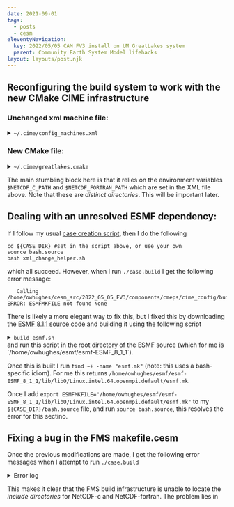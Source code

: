 ```yaml
---
date: 2021-09-01
tags:
  - posts
  - cesm
eleventyNavigation:
  key: 2022/05/05 CAM FV3 install on UM GreatLakes system
  parent: Community Earth System Model lifehacks
layout: layouts/post.njk
---
```



## Reconfiguring the build system to work with the new CMake CIME infrastructure

### Unchanged xml machine file:

<details>
<summary> <code>~/.cime/config_machines.xml</code></summary>

<pre>
<!-- HTML generated using hilite.me --><div style="background: #272822; overflow:auto;width:auto;border:solid gray;border-width:.1em .1em .1em .8em;padding:.2em .6em;"><pre style="margin: 0; line-height: 125%"><span style="color: #75715e">&lt;?xml version=&quot;1.0&quot;?&gt;</span>
<span style="color: #75715e">&lt;!-- This is an ordered list, not all fields are required, optional fields are noted below. --&gt;</span>
<span style="color: #f92672">&lt;config_machines</span> <span style="color: #a6e22e">version=</span><span style="color: #e6db74">&quot;2.0&quot;</span><span style="color: #f92672">&gt;</span>
<span style="color: #75715e">&lt;!-- MACH is the name that you will use in machine options --&gt;</span>

  <span style="color: #f92672">&lt;machine</span> <span style="color: #a6e22e">MACH=</span><span style="color: #e6db74">&quot;greatlakes&quot;</span><span style="color: #f92672">&gt;</span>

    <span style="color: #75715e">&lt;!-- DESC: a text description of the machine, this field is current not used in code--&gt;</span>
    <span style="color: #f92672">&lt;DESC&gt;</span>UMich Great Lakes cluster, os is Linux, 36 PES/node, batch system is SLURM, GPFS on /scratch<span style="color: #f92672">&lt;/DESC&gt;</span>

    <span style="color: #75715e">&lt;!-- NODENAME_REGEX: a regular expression used to identify this machine</span>
<span style="color: #75715e">	  it must work on compute nodes as well as login nodes, use machine option</span>
<span style="color: #75715e">	  to create_test or create_newcase if this flag is not available --&gt;</span>
    <span style="color: #f92672">&lt;NODENAME_REGEX&gt;</span>gl.*\.arc-ts\.umich.edu<span style="color: #f92672">&lt;/NODENAME_REGEX&gt;</span>

    <span style="color: #75715e">&lt;!-- OS: the operating system of this machine. Passed to cppflags for</span>
<span style="color: #75715e">	 compiled programs as -DVALUE  recognized are LINUX, AIX, Darwin, CNL --&gt;</span>
    <span style="color: #f92672">&lt;OS&gt;</span>LINUX<span style="color: #f92672">&lt;/OS&gt;</span>

    <span style="color: #75715e">&lt;!-- PROXY: optional http proxy for access to the internet--&gt;</span>
    <span style="color: #f92672">&lt;PROXY&gt;</span>  <span style="color: #f92672">&lt;/PROXY&gt;</span>

    <span style="color: #75715e">&lt;!-- COMPILERS: compilers supported on this machine, comma seperated list, first is default --&gt;</span>
    <span style="color: #f92672">&lt;COMPILERS&gt;</span>intel,gnu<span style="color: #f92672">&lt;/COMPILERS&gt;</span>

    <span style="color: #75715e">&lt;!-- MPILIBS: mpilibs supported on this machine, comma seperated list,</span>
<span style="color: #75715e">	     first is default, mpi-serial is assumed and not required in this list--&gt;</span>
    <span style="color: #f92672">&lt;MPILIBS&gt;</span>openmpi<span style="color: #f92672">&lt;/MPILIBS&gt;</span>

    <span style="color: #75715e">&lt;!-- PROJECT: A project or account number used for batch jobs</span>
<span style="color: #75715e">         This value is used for directory names. If different from</span>
<span style="color: #75715e">         actual accounting project id, use CHARGE_ACCOUNT</span>
<span style="color: #75715e">	 can be overridden in environment or $HOME/.cime/config --&gt;</span>
    <span style="color: #75715e">&lt;!--PROJECT&gt;my_cesm_project_placeholder&lt;/PROJECT--&gt;</span>

    <span style="color: #75715e">&lt;!-- CHARGE_ACCOUNT: A project or account number used for batch jobs</span>
<span style="color: #75715e">	 This is the actual project used for cost accounting set in</span>
<span style="color: #75715e">         the batch script (ex. #PBS -A charge_account). Will default</span>
<span style="color: #75715e">         to PROJECT if not set.</span>
<span style="color: #75715e">	 can be overridden in environment or $HOME/.cime/config --&gt;</span>
    <span style="color: #75715e">&lt;!-- &lt;CHARGE_ACCOUNT&gt;$ENV{MY_SLURM_ACCOUNT}&lt;/CHARGE_ACCOUNT&gt; --&gt;</span>

    <span style="color: #75715e">&lt;!-- SAVE_TIMING_DIR: (Acme only) directory for archiving timing output --&gt;</span>
    <span style="color: #75715e">&lt;!-- SAVE_TIMING_DIR&gt; &lt;/SAVE_TIMING_DIR --&gt;</span>

    <span style="color: #75715e">&lt;!-- SAVE_TIMING_DIR_PROJECTS: (Acme only) projects whose jobs archive timing output --&gt;</span>
    <span style="color: #75715e">&lt;!-- SAVE_TIMING_DIR_PROJECTS&gt; &lt;/SAVE_TIMING_DIR_PROJECTS --&gt;</span>

    <span style="color: #75715e">&lt;!-- CIME_OUTPUT_ROOT: Base directory for case output,</span>
<span style="color: #75715e">	 the case/bld and case/run directories are written below here --&gt;</span>
    <span style="color: #f92672">&lt;CIME_OUTPUT_ROOT&gt;</span>$ENV{MY_CESM_ROOT}/output/$ENV{CESM_GROUP}<span style="color: #f92672">&lt;/CIME_OUTPUT_ROOT&gt;</span>

    <span style="color: #75715e">&lt;!-- DIN_LOC_ROOT: location of the inputdata data directory</span>
<span style="color: #75715e">	 inputdata is downloaded automatically on a case by case basis as</span>
<span style="color: #75715e">	 long as the user has write access to this directory.   We recommend that</span>
<span style="color: #75715e">	 all cime model users on a system share an inputdata directory</span>
<span style="color: #75715e">	 as it can be quite large --&gt;</span>
    <span style="color: #f92672">&lt;DIN_LOC_ROOT&gt;</span>$ENV{DIN_LOC_ROOT}<span style="color: #f92672">&lt;/DIN_LOC_ROOT&gt;</span>

    <span style="color: #75715e">&lt;!-- DIN_LOC_ROOT_CLMFORC: override of DIN_LOC_ROOT specific to CLM</span>
<span style="color: #75715e">	 forcing data --&gt;</span>
    <span style="color: #f92672">&lt;DIN_LOC_ROOT_CLMFORC&gt;</span>$ENV{MY_CESM_ROOT}/shared_lmwg<span style="color: #f92672">&lt;/DIN_LOC_ROOT_CLMFORC&gt;</span>

    <span style="color: #75715e">&lt;!-- DOUT_S_ROOT: root directory of short term archive files, short term</span>
<span style="color: #75715e">      archiving moves model output data out of the run directory, but</span>
<span style="color: #75715e">      keeps it on disk--&gt;</span>
    <span style="color: #f92672">&lt;DOUT_S_ROOT&gt;</span>$CIME_OUTPUT_ROOT/archive/$CASE<span style="color: #f92672">&lt;/DOUT_S_ROOT&gt;</span>

    <span style="color: #75715e">&lt;!-- BASELINE_ROOT:  Root directory for system test baseline files --&gt;</span>
    <span style="color: #f92672">&lt;BASELINE_ROOT&gt;</span>$ENV{MY_CESM_ROOT}/cesm_baselines<span style="color: #f92672">&lt;/BASELINE_ROOT&gt;</span>

    <span style="color: #75715e">&lt;!-- CCSM_CPRNC: location of the cprnc tool, compares model output in testing--&gt;</span>
    <span style="color: #f92672">&lt;CCSM_CPRNC&gt;</span>$ENV{MY_CESM_ROOT}/cesm2.1.3/cime/tools/cprnc/<span style="color: #f92672">&lt;/CCSM_CPRNC&gt;</span>

    <span style="color: #75715e">&lt;!-- GMAKE: gnu compatible make tool, default is &#39;gmake&#39; --&gt;</span>
    <span style="color: #f92672">&lt;GMAKE&gt;</span>gmake<span style="color: #f92672">&lt;/GMAKE&gt;</span>

    <span style="color: #75715e">&lt;!-- GMAKE_J: optional number of threads to pass to the gmake flag --&gt;</span>
    <span style="color: #f92672">&lt;GMAKE_J&gt;</span>8<span style="color: #f92672">&lt;/GMAKE_J&gt;</span>

    <span style="color: #75715e">&lt;!-- BATCH_SYSTEM: batch system used on this machine,</span>
<span style="color: #75715e">      supported values are: none, cobalt, lsf, pbs, slurm --&gt;</span>
    <span style="color: #f92672">&lt;BATCH_SYSTEM&gt;</span>slurm<span style="color: #f92672">&lt;/BATCH_SYSTEM&gt;</span>

    <span style="color: #75715e">&lt;!-- SUPPORTED_BY: contact information for support for this system</span>
<span style="color: #75715e">      this field is not used in code --&gt;</span>
    <span style="color: #f92672">&lt;SUPPORTED_BY&gt;</span>arcts-support@umich.edu<span style="color: #f92672">&lt;/SUPPORTED_BY&gt;</span>

    <span style="color: #75715e">&lt;!-- MAX_TASKS_PER_NODE: maximum number of threads*tasks per</span>
<span style="color: #75715e">	 shared memory node on this machine,</span>
<span style="color: #75715e">	 should always be &gt;= MAX_MPITASKS_PER_NODE --&gt;</span>
    <span style="color: #f92672">&lt;MAX_TASKS_PER_NODE&gt;</span>36<span style="color: #f92672">&lt;/MAX_TASKS_PER_NODE&gt;</span>

    <span style="color: #75715e">&lt;!-- MAX_MPITASKS_PER_NODE: number of physical PES per shared node on</span>
<span style="color: #75715e">	 this machine, in practice the MPI tasks per node will not exceed this value --&gt;</span>
    <span style="color: #f92672">&lt;MAX_MPITASKS_PER_NODE&gt;</span>36<span style="color: #f92672">&lt;/MAX_MPITASKS_PER_NODE&gt;</span>

    <span style="color: #75715e">&lt;!-- PROJECT_REQUIRED: Does this machine require a project to be specified to</span>
<span style="color: #75715e">	 the batch system?  See PROJECT above --&gt;</span>
    <span style="color: #f92672">&lt;PROJECT_REQUIRED&gt;</span>FALSE<span style="color: #f92672">&lt;/PROJECT_REQUIRED&gt;</span>

    <span style="color: #75715e">&lt;!-- mpirun: The mpi exec to start a job on this machine, supported values</span>
<span style="color: #75715e">	 are values listed in MPILIBS above, default and mpi-serial --&gt;</span>
    <span style="color: #f92672">&lt;mpirun</span> <span style="color: #a6e22e">mpilib=</span><span style="color: #e6db74">&quot;openmpi&quot;</span><span style="color: #f92672">&gt;</span>
      <span style="color: #75715e">&lt;!-- name of the exectuable used to launch mpi jobs --&gt;</span>
      <span style="color: #f92672">&lt;executable&gt;</span>mpiexec<span style="color: #f92672">&lt;/executable&gt;</span>
      <span style="color: #75715e">&lt;!-- arguments to the mpiexec command, the name attribute here is ignored--&gt;</span>
      <span style="color: #f92672">&lt;arguments&gt;</span>
	<span style="color: #f92672">&lt;arg</span> <span style="color: #a6e22e">name=</span><span style="color: #e6db74">&quot;num_tasks&quot;</span><span style="color: #f92672">&gt;</span>-n {{ total_tasks }}<span style="color: #f92672">&lt;/arg&gt;</span>
      <span style="color: #f92672">&lt;/arguments&gt;</span>
    <span style="color: #f92672">&lt;/mpirun&gt;</span>
    <span style="color: #f92672">&lt;mpirun</span> <span style="color: #a6e22e">mpilib=</span><span style="color: #e6db74">&quot;mpi-serial&quot;</span><span style="color: #f92672">&gt;</span>
      <span style="color: #f92672">&lt;executable&gt;&lt;/executable&gt;</span>
    <span style="color: #f92672">&lt;/mpirun&gt;</span>
    <span style="color: #75715e">&lt;!-- module system: allowed module_system type values are:</span>
<span style="color: #75715e">	 module  http://www.tacc.utexas.edu/tacc-projects/mclay/lmod</span>
<span style="color: #75715e">	 soft http://www.mcs.anl.gov/hs/software/systems/softenv/softenv-intro.html</span>
<span style="color: #75715e">         none</span>
<span style="color: #75715e">      --&gt;</span>
    <span style="color: #f92672">&lt;module_system</span> <span style="color: #a6e22e">type=</span><span style="color: #e6db74">&quot;module&quot;</span> <span style="color: #a6e22e">allow_error=</span><span style="color: #e6db74">&quot;true&quot;</span><span style="color: #f92672">&gt;</span>
      <span style="color: #f92672">&lt;init_path</span> <span style="color: #a6e22e">lang=</span><span style="color: #e6db74">&quot;perl&quot;</span><span style="color: #f92672">&gt;</span>/sw/arcts/centos7/lmod/lmod/init/perl<span style="color: #f92672">&lt;/init_path&gt;</span>
      <span style="color: #f92672">&lt;init_path</span> <span style="color: #a6e22e">lang=</span><span style="color: #e6db74">&quot;python&quot;</span><span style="color: #f92672">&gt;</span>/sw/arcts/centos7/lmod/lmod/init/env_modules_python.py<span style="color: #f92672">&lt;/init_path&gt;</span>
      <span style="color: #f92672">&lt;init_path</span> <span style="color: #a6e22e">lang=</span><span style="color: #e6db74">&quot;csh&quot;</span><span style="color: #f92672">&gt;</span>/sw/arcts/centos7/lmod/lmod/init/csh<span style="color: #f92672">&lt;/init_path&gt;</span>
      <span style="color: #f92672">&lt;init_path</span> <span style="color: #a6e22e">lang=</span><span style="color: #e6db74">&quot;sh&quot;</span><span style="color: #f92672">&gt;</span>/sw/arcts/centos7/lmod/lmod/init/sh<span style="color: #f92672">&lt;/init_path&gt;</span>

      <span style="color: #f92672">&lt;cmd_path</span> <span style="color: #a6e22e">lang=</span><span style="color: #e6db74">&quot;perl&quot;</span><span style="color: #f92672">&gt;</span>/sw/arcts/centos7/lmod/lmod/libexec/lmod perl<span style="color: #f92672">&lt;/cmd_path&gt;</span>
      <span style="color: #f92672">&lt;cmd_path</span> <span style="color: #a6e22e">lang=</span><span style="color: #e6db74">&quot;python&quot;</span><span style="color: #f92672">&gt;</span>/sw/arcts/centos7/lmod/lmod/libexec/lmod python<span style="color: #f92672">&lt;/cmd_path&gt;</span>
      <span style="color: #f92672">&lt;cmd_path</span> <span style="color: #a6e22e">lang=</span><span style="color: #e6db74">&quot;sh&quot;</span><span style="color: #f92672">&gt;</span>module<span style="color: #f92672">&lt;/cmd_path&gt;</span>
      <span style="color: #f92672">&lt;cmd_path</span> <span style="color: #a6e22e">lang=</span><span style="color: #e6db74">&quot;csh&quot;</span><span style="color: #f92672">&gt;</span>module<span style="color: #f92672">&lt;/cmd_path&gt;</span>

      <span style="color: #f92672">&lt;modules</span> <span style="color: #a6e22e">compiler=</span><span style="color: #e6db74">&quot;gnu&quot;</span><span style="color: #f92672">&gt;</span>
        <span style="color: #f92672">&lt;command</span> <span style="color: #a6e22e">name=</span><span style="color: #e6db74">&quot;purge&quot;</span><span style="color: #f92672">&gt;&lt;/command&gt;</span>
        <span style="color: #f92672">&lt;command</span> <span style="color: #a6e22e">name=</span><span style="color: #e6db74">&quot;load&quot;</span><span style="color: #f92672">&gt;</span>gcc/8.2.0<span style="color: #f92672">&lt;/command&gt;</span>
        <span style="color: #75715e">&lt;!-- &lt;command name=&quot;load&quot;&gt;openmpi/4.0.2&lt;/command&gt; --&gt;</span> <span style="color: #75715e">&lt;!-- Does not work on GL! --&gt;</span>
        <span style="color: #f92672">&lt;command</span> <span style="color: #a6e22e">name=</span><span style="color: #e6db74">&quot;load&quot;</span><span style="color: #f92672">&gt;</span>openmpi/3.1.4<span style="color: #f92672">&lt;/command&gt;</span> <span style="color: #75715e">&lt;!-- Has bugs openmpi/3.1.4 but seems to work! --&gt;</span>
        <span style="color: #f92672">&lt;command</span> <span style="color: #a6e22e">name=</span><span style="color: #e6db74">&quot;load&quot;</span><span style="color: #f92672">&gt;</span>cmake/3.13.2<span style="color: #f92672">&lt;/command&gt;</span>
        <span style="color: #f92672">&lt;command</span> <span style="color: #a6e22e">name=</span><span style="color: #e6db74">&quot;load&quot;</span><span style="color: #f92672">&gt;</span>hdf5/1.8.21<span style="color: #f92672">&lt;/command&gt;</span>
        <span style="color: #f92672">&lt;command</span> <span style="color: #a6e22e">name=</span><span style="color: #e6db74">&quot;load&quot;</span><span style="color: #f92672">&gt;</span>netcdf-c/4.6.2<span style="color: #f92672">&lt;/command&gt;</span>
        <span style="color: #f92672">&lt;command</span> <span style="color: #a6e22e">name=</span><span style="color: #e6db74">&quot;load&quot;</span><span style="color: #f92672">&gt;</span>netcdf-fortran/4.4.5<span style="color: #f92672">&lt;/command&gt;</span>
      <span style="color: #f92672">&lt;/modules&gt;</span>
      <span style="color: #f92672">&lt;modules</span> <span style="color: #a6e22e">compiler=</span><span style="color: #e6db74">&quot;intel&quot;</span><span style="color: #f92672">&gt;</span>
        <span style="color: #f92672">&lt;command</span> <span style="color: #a6e22e">name=</span><span style="color: #e6db74">&quot;purge&quot;</span><span style="color: #f92672">&gt;&lt;/command&gt;</span>
        <span style="color: #75715e">&lt;!-- &lt;command name=&quot;load&quot;&gt;intel/19.1&lt;/command&gt; --&gt;</span>
        <span style="color: #f92672">&lt;command</span> <span style="color: #a6e22e">name=</span><span style="color: #e6db74">&quot;load&quot;</span><span style="color: #f92672">&gt;</span>intel/18.0.5<span style="color: #f92672">&lt;/command&gt;</span>
        <span style="color: #75715e">&lt;!-- &lt;command name=&quot;load&quot;&gt;intel/14.0.2&lt;/command&gt; --&gt;</span>
        <span style="color: #75715e">&lt;!-- &lt;command name=&quot;load&quot;&gt;openmpi/4.0.2&lt;/command&gt; --&gt;</span> <span style="color: #75715e">&lt;!-- Does not work on GL! --&gt;</span>
        <span style="color: #f92672">&lt;command</span> <span style="color: #a6e22e">name=</span><span style="color: #e6db74">&quot;load&quot;</span><span style="color: #f92672">&gt;</span>openmpi/3.1.4<span style="color: #f92672">&lt;/command&gt;</span> <span style="color: #75715e">&lt;!-- Has bugs openmpi/3.1.4 but seems to work! --&gt;</span>
        <span style="color: #f92672">&lt;command</span> <span style="color: #a6e22e">name=</span><span style="color: #e6db74">&quot;load&quot;</span><span style="color: #f92672">&gt;</span>cmake/3.13.2<span style="color: #f92672">&lt;/command&gt;</span>
        <span style="color: #f92672">&lt;command</span> <span style="color: #a6e22e">name=</span><span style="color: #e6db74">&quot;load&quot;</span><span style="color: #f92672">&gt;</span>hdf5/1.8.21<span style="color: #f92672">&lt;/command&gt;</span>
        <span style="color: #f92672">&lt;command</span> <span style="color: #a6e22e">name=</span><span style="color: #e6db74">&quot;load&quot;</span><span style="color: #f92672">&gt;</span>netcdf-c/4.6.2<span style="color: #f92672">&lt;/command&gt;</span>
        <span style="color: #f92672">&lt;command</span> <span style="color: #a6e22e">name=</span><span style="color: #e6db74">&quot;load&quot;</span><span style="color: #f92672">&gt;</span>netcdf-fortran/4.4.5<span style="color: #f92672">&lt;/command&gt;</span>
      <span style="color: #f92672">&lt;/modules&gt;</span>
    <span style="color: #f92672">&lt;/module_system&gt;</span>

    <span style="color: #75715e">&lt;!-- environment variables, a blank entry will unset a variable --&gt;</span>
    <span style="color: #f92672">&lt;environment_variables&gt;</span>
      <span style="color: #f92672">&lt;env</span> <span style="color: #a6e22e">name=</span><span style="color: #e6db74">&quot;NETCDF_C_PATH&quot;</span><span style="color: #f92672">&gt;</span>$ENV{NCDIR}<span style="color: #f92672">&lt;/env&gt;</span>
      <span style="color: #f92672">&lt;env</span> <span style="color: #a6e22e">name=</span><span style="color: #e6db74">&quot;NETCDF_FORTRAN_PATH&quot;</span><span style="color: #f92672">&gt;</span>$ENV{NFDIR}<span style="color: #f92672">&lt;/env&gt;</span>
      <span style="color: #f92672">&lt;env</span> <span style="color: #a6e22e">name=</span><span style="color: #e6db74">&quot;LD_LIBRARY_PATH&quot;</span><span style="color: #f92672">&gt;</span>$ENV{LD_LIBRARY_PATH}<span style="color: #f92672">&lt;/env&gt;</span>
      <span style="color: #f92672">&lt;env</span> <span style="color: #a6e22e">name=</span><span style="color: #e6db74">&quot;OMP_STACKSIZE&quot;</span><span style="color: #f92672">&gt;</span>256M<span style="color: #f92672">&lt;/env&gt;</span>
      <span style="color: #75715e">&lt;!--env name=&quot;MPI_TYPE_DEPTH&quot;&gt;16&lt;/env--&gt;</span>
    <span style="color: #f92672">&lt;/environment_variables&gt;</span>
    <span style="color: #75715e">&lt;!-- resource settings as defined in https://docs.python.org/2/library/resource.html --&gt;</span>
    <span style="color: #f92672">&lt;resource_limits&gt;</span>
      <span style="color: #f92672">&lt;resource</span> <span style="color: #a6e22e">name=</span><span style="color: #e6db74">&quot;RLIMIT_STACK&quot;</span><span style="color: #f92672">&gt;</span>-1<span style="color: #f92672">&lt;/resource&gt;</span>
    <span style="color: #f92672">&lt;/resource_limits&gt;</span>
  <span style="color: #f92672">&lt;/machine&gt;</span>

<span style="color: #f92672">&lt;/config_machines&gt;</span>
</pre></div>

</pre>

</details>



### New CMake file:

<details>
<summary><code>~/.cime/greatlakes.cmake</code></summary>
  
  
<pre>
<!-- HTML generated using hilite.me --><div style="background: #272822; overflow:auto;width:auto;border:solid gray;border-width:.1em .1em .1em .8em;padding:.2em .6em;"><pre style="margin: 0; line-height: 125%"><span style="color: #f8f8f2">string(</span><span style="color: #e6db74">APPEND</span> <span style="color: #e6db74">CFLAGS</span> <span style="color: #e6db74">&quot; -qno-opt-dynamic-align -fp-model precise -std=gnu99 -L$ENV{NC_ROOT}/lib -lnetcdf -L$ENV{NF_ROOT}/lib -lnetcdff&quot;</span><span style="color: #f8f8f2">)</span>
<span style="color: #f8f8f2">if</span> <span style="color: #f8f8f2">(</span><span style="color: #e6db74">compile_threaded</span><span style="color: #f8f8f2">)</span>
  <span style="color: #f8f8f2">string(</span><span style="color: #e6db74">APPEND</span> <span style="color: #e6db74">CFLAGS</span> <span style="color: #e6db74">&quot; -qopenmp&quot;</span><span style="color: #f8f8f2">)</span>
<span style="color: #f8f8f2">endif()</span>
<span style="color: #f8f8f2">if</span> <span style="color: #f8f8f2">(</span><span style="color: #e6db74">NOT</span> <span style="color: #e6db74">DEBUG</span><span style="color: #f8f8f2">)</span>
  <span style="color: #f8f8f2">string(</span><span style="color: #e6db74">APPEND</span> <span style="color: #e6db74">CFLAGS</span> <span style="color: #e6db74">&quot; -O2 -debug minimal -xCORE-AVX2&quot;</span><span style="color: #f8f8f2">)</span>
<span style="color: #f8f8f2">endif()</span>
<span style="color: #f8f8f2">if</span> <span style="color: #f8f8f2">(</span><span style="color: #e6db74">DEBUG</span><span style="color: #f8f8f2">)</span>
  <span style="color: #f8f8f2">string(</span><span style="color: #e6db74">APPEND</span> <span style="color: #e6db74">CFLAGS</span> <span style="color: #e6db74">&quot; -O0 -g&quot;</span><span style="color: #f8f8f2">)</span>
<span style="color: #f8f8f2">endif()</span>
<span style="color: #f8f8f2">string(</span><span style="color: #e6db74">APPEND</span> <span style="color: #e6db74">CPPDEFS</span> <span style="color: #e6db74">&quot; -DFORTRANUNDERSCORE -DCPRINTEL&quot;</span><span style="color: #f8f8f2">)</span>
<span style="color: #f8f8f2">string(</span><span style="color: #e6db74">APPEND</span> <span style="color: #e6db74">CXX_LDFLAGS</span> <span style="color: #e6db74">&quot; -cxxlib&quot;</span><span style="color: #f8f8f2">)</span>
<span style="color: #f8f8f2">set(</span><span style="color: #e6db74">CXX_LINKER</span> <span style="color: #e6db74">&quot;FORTRAN&quot;</span><span style="color: #f8f8f2">)</span>
<span style="color: #f8f8f2">set(</span><span style="color: #e6db74">FC_AUTO_R8</span> <span style="color: #e6db74">&quot;-r8&quot;</span><span style="color: #f8f8f2">)</span>
<span style="color: #f8f8f2">string(</span><span style="color: #e6db74">APPEND</span> <span style="color: #e6db74">FFLAGS</span> <span style="color: #e6db74">&quot; -qno-opt-dynamic-align  -convert big_endian -assume byterecl -ftz -traceback -assume realloc_lhs -fp-model source -L$ENV{NC_ROOT}/lib -lnetcdf -L$ENV{NF_ROOT}/lib -lnetcdff&quot;</span><span style="color: #f8f8f2">)</span>
<span style="color: #f8f8f2">if</span> <span style="color: #f8f8f2">(</span><span style="color: #e6db74">compile_threaded</span><span style="color: #f8f8f2">)</span>
  <span style="color: #f8f8f2">string(</span><span style="color: #e6db74">APPEND</span> <span style="color: #e6db74">FFLAGS</span> <span style="color: #e6db74">&quot; -qopenmp&quot;</span><span style="color: #f8f8f2">)</span>
<span style="color: #f8f8f2">endif()</span>
<span style="color: #f8f8f2">if</span> <span style="color: #f8f8f2">(</span><span style="color: #e6db74">DEBUG</span><span style="color: #f8f8f2">)</span>
  <span style="color: #f8f8f2">string(</span><span style="color: #e6db74">APPEND</span> <span style="color: #e6db74">FFLAGS</span> <span style="color: #e6db74">&quot; -O0 -g -check uninit -check bounds -check pointers -fpe0 -check noarg_temp_created&quot;</span><span style="color: #f8f8f2">)</span>
<span style="color: #f8f8f2">endif()</span>
<span style="color: #f8f8f2">if</span> <span style="color: #f8f8f2">(</span><span style="color: #e6db74">NOT</span> <span style="color: #e6db74">DEBUG</span><span style="color: #f8f8f2">)</span>
  <span style="color: #f8f8f2">string(</span><span style="color: #e6db74">APPEND</span> <span style="color: #e6db74">FFLAGS</span> <span style="color: #e6db74">&quot; -O2 -debug minimal -xCORE-AVX2&quot;</span><span style="color: #f8f8f2">)</span>
<span style="color: #f8f8f2">endif()</span>
<span style="color: #f8f8f2">set(</span><span style="color: #e6db74">FFLAGS_NOOPT</span> <span style="color: #e6db74">&quot;-O0&quot;</span><span style="color: #f8f8f2">)</span>
<span style="color: #f8f8f2">set(</span><span style="color: #e6db74">FIXEDFLAGS</span> <span style="color: #e6db74">&quot;-fixed&quot;</span><span style="color: #f8f8f2">)</span>
<span style="color: #f8f8f2">set(</span><span style="color: #e6db74">FREEFLAGS</span> <span style="color: #e6db74">&quot;-free&quot;</span><span style="color: #f8f8f2">)</span>
<span style="color: #f8f8f2">if</span> <span style="color: #f8f8f2">(</span><span style="color: #e6db74">compile_threaded</span><span style="color: #f8f8f2">)</span>
  <span style="color: #f8f8f2">string(</span><span style="color: #e6db74">APPEND</span> <span style="color: #e6db74">LDFLAGS</span> <span style="color: #e6db74">&quot; -qopenmp&quot;</span><span style="color: #f8f8f2">)</span>
<span style="color: #f8f8f2">endif()</span>
<span style="color: #f8f8f2">set(</span><span style="color: #e6db74">MPICC</span> <span style="color: #e6db74">&quot;mpicc&quot;</span><span style="color: #f8f8f2">)</span>
<span style="color: #f8f8f2">set(</span><span style="color: #e6db74">MPICXX</span> <span style="color: #e6db74">&quot;mpicxx&quot;</span><span style="color: #f8f8f2">)</span>
<span style="color: #f8f8f2">set(</span><span style="color: #e6db74">MPIFC</span> <span style="color: #e6db74">&quot;mpif90&quot;</span><span style="color: #f8f8f2">)</span>
<span style="color: #f8f8f2">set(</span><span style="color: #e6db74">SCC</span> <span style="color: #e6db74">&quot;icc&quot;</span><span style="color: #f8f8f2">)</span>
<span style="color: #f8f8f2">set(</span><span style="color: #e6db74">SCXX</span> <span style="color: #e6db74">&quot;icpc&quot;</span><span style="color: #f8f8f2">)</span>
<span style="color: #f8f8f2">set(</span><span style="color: #e6db74">SFC</span> <span style="color: #e6db74">&quot;ifort&quot;</span><span style="color: #f8f8f2">)</span>
<span style="color: #f8f8f2">set(</span><span style="color: #e6db74">NETCDF_C_PATH</span> <span style="color: #960050; background-color: #1e0010">$</span><span style="color: #e6db74">ENV{NETCDF_C_PATH}</span><span style="color: #f8f8f2">)</span>
<span style="color: #f8f8f2">set(</span><span style="color: #e6db74">NETCDF_FORTRAN_PATH</span> <span style="color: #960050; background-color: #1e0010">$</span><span style="color: #e6db74">ENV{NETCDF_FORTRAN_PATH}</span><span style="color: #f8f8f2">)</span>
<span style="color: #f8f8f2">if</span> <span style="color: #f8f8f2">(</span><span style="color: #e6db74">MPILIB</span> <span style="color: #e6db74">STREQUAL</span> <span style="color: #e6db74">mpich</span><span style="color: #f8f8f2">)</span>
  <span style="color: #f8f8f2">string(</span><span style="color: #e6db74">APPEND</span> <span style="color: #e6db74">SLIBS</span> <span style="color: #e6db74">&quot; -mkl=cluster&quot;</span><span style="color: #f8f8f2">)</span>
<span style="color: #f8f8f2">endif()</span>
<span style="color: #f8f8f2">if</span> <span style="color: #f8f8f2">(</span><span style="color: #e6db74">MPILIB</span> <span style="color: #e6db74">STREQUAL</span> <span style="color: #e6db74">mpich2</span><span style="color: #f8f8f2">)</span>
  <span style="color: #f8f8f2">string(</span><span style="color: #e6db74">APPEND</span> <span style="color: #e6db74">SLIBS</span> <span style="color: #e6db74">&quot; -mkl=cluster&quot;</span><span style="color: #f8f8f2">)</span>
<span style="color: #f8f8f2">endif()</span>
<span style="color: #f8f8f2">if</span> <span style="color: #f8f8f2">(</span><span style="color: #e6db74">MPILIB</span> <span style="color: #e6db74">STREQUAL</span> <span style="color: #e6db74">mvapich</span><span style="color: #f8f8f2">)</span>
  <span style="color: #f8f8f2">string(</span><span style="color: #e6db74">APPEND</span> <span style="color: #e6db74">SLIBS</span> <span style="color: #e6db74">&quot; -mkl=cluster&quot;</span><span style="color: #f8f8f2">)</span>
<span style="color: #f8f8f2">endif()</span>
<span style="color: #f8f8f2">if</span> <span style="color: #f8f8f2">(</span><span style="color: #e6db74">MPILIB</span> <span style="color: #e6db74">STREQUAL</span> <span style="color: #e6db74">mvapich2</span><span style="color: #f8f8f2">)</span>
  <span style="color: #f8f8f2">string(</span><span style="color: #e6db74">APPEND</span> <span style="color: #e6db74">SLIBS</span> <span style="color: #e6db74">&quot; -mkl=cluster&quot;</span><span style="color: #f8f8f2">)</span>
<span style="color: #f8f8f2">endif()</span>
<span style="color: #f8f8f2">if</span> <span style="color: #f8f8f2">(</span><span style="color: #e6db74">MPILIB</span> <span style="color: #e6db74">STREQUAL</span> <span style="color: #e6db74">mpt</span><span style="color: #f8f8f2">)</span>
  <span style="color: #f8f8f2">string(</span><span style="color: #e6db74">APPEND</span> <span style="color: #e6db74">SLIBS</span> <span style="color: #e6db74">&quot; -mkl=cluster&quot;</span><span style="color: #f8f8f2">)</span>
<span style="color: #f8f8f2">endif()</span>
<span style="color: #f8f8f2">if</span> <span style="color: #f8f8f2">(</span><span style="color: #e6db74">MPILIB</span> <span style="color: #e6db74">STREQUAL</span> <span style="color: #e6db74">openmpi</span><span style="color: #f8f8f2">)</span>
  <span style="color: #f8f8f2">string(</span><span style="color: #e6db74">APPEND</span> <span style="color: #e6db74">SLIBS</span> <span style="color: #e6db74">&quot; -mkl=cluster&quot;</span><span style="color: #f8f8f2">)</span>
<span style="color: #f8f8f2">endif()</span>
<span style="color: #f8f8f2">if</span> <span style="color: #f8f8f2">(</span><span style="color: #e6db74">MPILIB</span> <span style="color: #e6db74">STREQUAL</span> <span style="color: #e6db74">impi</span><span style="color: #f8f8f2">)</span>
  <span style="color: #f8f8f2">string(</span><span style="color: #e6db74">APPEND</span> <span style="color: #e6db74">SLIBS</span> <span style="color: #e6db74">&quot; -mkl=cluster&quot;</span><span style="color: #f8f8f2">)</span>
<span style="color: #f8f8f2">endif()</span>
<span style="color: #f8f8f2">if</span> <span style="color: #f8f8f2">(</span><span style="color: #e6db74">MPILIB</span> <span style="color: #e6db74">STREQUAL</span> <span style="color: #e6db74">mpi-serial</span><span style="color: #f8f8f2">)</span>
  <span style="color: #f8f8f2">string(</span><span style="color: #e6db74">APPEND</span> <span style="color: #e6db74">SLIBS</span> <span style="color: #e6db74">&quot; -mkl&quot;</span><span style="color: #f8f8f2">)</span>
<span style="color: #f8f8f2">endif()</span>
<span style="color: #f8f8f2">set(</span><span style="color: #e6db74">SUPPORTS_CXX</span> <span style="color: #e6db74">&quot;TRUE&quot;</span><span style="color: #f8f8f2">)</span>
<span style="color: #f8f8f2">set(</span><span style="color: #e6db74">HAS_F2008_CONTIGUOUS</span> <span style="color: #e6db74">&quot;FALSE&quot;</span><span style="color: #f8f8f2">)</span>
</pre></div>

</pre>
</details>

The main stumbling block here is that it relies on the environment variables `$NETCDF_C_PATH` and `$NETCDF_FORTRAN_PATH` which are set in the XML file above. Note that these are _distinct directories_. This will be important later.




## Dealing with an unresolved ESMF dependency:

If I follow my usual [case creation script](https://open-lab-notebook.glitch.me/posts/cesm/case_creation_script/), then I do the following

```
cd ${CASE_DIR} #set in the script above, or use your own
source bash.source
bash xml_change_helper.sh
```

which all succeed. However, when I run `./case.build` I get the following error message:

```
   Calling /home/owhughes/cesm_src/2022_05_05_FV3/components/cmeps/cime_config/buildnml
ERROR: ESMFMKFILE not found None
```

There is likely a more elegant way to fix this, but I fixed this by downloading the [ESMF 8.1.1 source code](https://earthsystemmodeling.org/download/) and building it using the following script

<details>
  <summary><code>build_esmf.sh</code></summary>
  
<pre>
<!-- HTML generated using hilite.me --><div style="background: #272822; overflow:auto;width:auto;border:solid gray;border-width:.1em .1em .1em .8em;padding:.2em .6em;"><pre style="margin: 0; line-height: 125%">module load intel/18.0.5
module load openmpi/3.1.4
<span style="color: #f8f8f2">export ESMF_LIB</span><span style="color: #f92672">=</span><span style="color: #e6db74">`</span><span style="color: #f8f8f2">pwd</span><span style="color: #e6db74">`</span>
<span style="color: #f8f8f2">export ESMF_CXX</span><span style="color: #f92672">=</span>mpicxx
<span style="color: #f8f8f2">export ESMF_COMM</span><span style="color: #f92672">=</span>openmpi
<span style="color: #f8f8f2">export ESMF_COMPILER</span><span style="color: #f92672">=</span>intel
<span style="color: #f8f8f2">export ESMF_F90</span><span style="color: #f92672">=</span>mpif90
make -j8
</pre></div>

</pre>
</details>
and run this script in the root directory of the ESMF source (which for me is `/home/owhughes/esmf/esmf-ESMF_8_1_1`).

Once this is built I run `find ~+ -name "esmf.mk"` (note: this uses a bash-specific idiom). For me this returns `/home/owhughes/esmf/esmf-ESMF_8_1_1/lib/libO/Linux.intel.64.openmpi.default/esmf.mk`.

Once I add `export ESMFMKFILE="/home/owhughes/esmf/esmf-ESMF_8_1_1/lib/libO/Linux.intel.64.openmpi.default/esmf.mk"` to my `${CASE_DIR}/bash.source` file, and run `source bash.source`, this resolves the error for this sectino.


## Fixing a bug in the FMS makefile.cesm

Once the previous modifications are made, I get the following error messages when I attempt to run `./case.build`

<details>
<summary>Error log
</summary>
  
```
/home/owhughes/cesm_src/2022_05_05_FV3/libraries/FMS/src/mpp/mpp_io.F90(316): error #7002: Error in opening the compiled module file.  Check INCLUDE paths.   [NETCDF]

/home/owhughes/cesm_src/2022_05_05_FV3/libraries/FMS/src/mpp/mpp_io.F90(317): error #7002: Error in opening the compiled module file.  Check INCLUDE paths.   [NETCDF_NF_DATA]

/home/owhughes/cesm_src/2022_05_05_FV3/libraries/FMS/src/mpp/mpp_io.F90(318): error #7002: Error in opening the compiled module file.  Check INCLUDE paths.   [NETCDF_NF_INTERFACES]

/home/owhughes/cesm_src/2022_05_05_FV3/libraries/FMS/src/mpp/mpp_io.F90(319): error #7002: Error in opening the compiled module file.  Check INCLUDE paths.   [NETCDF4_NF_INTERFACES]

/home/owhughes/cesm_src/2022_05_05_FV3/libraries/FMS/src/mpp/include/mpp_io_util.inc(653): error #6404: This name does not have a type, and must have an explicit type.   [NF_BYTE]

/home/owhughes/cesm_src/2022_05_05_FV3/libraries/FMS/src/mpp/include/mpp_io_util.inc(653): error #6601: In a CASE statement, the case-value must be a constant expression.   [NF_BYTE]

/home/owhughes/cesm_src/2022_05_05_FV3/libraries/FMS/src/mpp/include/mpp_io_util.inc(653): error #6612: In a CASE statement, the case-value must be of type INTEGER, CHARACTER, or LOGICAL.   [NF_BYTE]

/home/owhughes/cesm_src/2022_05_05_FV3/libraries/FMS/src/mpp/include/mpp_io_util.inc(653): error #6611: The case-value must be of the same type as the case-expr.   [NF_BYTE]

/home/owhughes/cesm_src/2022_05_05_FV3/libraries/FMS/src/mpp/include/mpp_io_util.inc(653): error #6404: This name does not have a type, and must have an explicit type.   [NF_SHORT]

/home/owhughes/cesm_src/2022_05_05_FV3/libraries/FMS/src/mpp/include/mpp_io_util.inc(653): error #6601: In a CASE statement, the case-value must be a constant expression.   [NF_SHORT]

/home/owhughes/cesm_src/2022_05_05_FV3/libraries/FMS/src/mpp/include/mpp_io_util.inc(653): error #6612: In a CASE statement, the case-value must be of type INTEGER, CHARACTER, or LOGICAL.   [NF_SHORT]

/home/owhughes/cesm_src/2022_05_05_FV3/libraries/FMS/src/mpp/include/mpp_io_util.inc(653): error #6611: The case-value must be of the same type as the case-expr.   [NF_SHORT]

/home/owhughes/cesm_src/2022_05_05_FV3/libraries/FMS/src/mpp/include/mpp_io_util.inc(653): error #6404: This name does not have a type, and must have an explicit type.   [NF_INT]

/home/owhughes/cesm_src/2022_05_05_FV3/libraries/FMS/src/mpp/include/mpp_io_util.inc(653): error #6601: In a CASE statement, the case-value must be a constant expression.   [NF_INT]

/home/owhughes/cesm_src/2022_05_05_FV3/libraries/FMS/src/mpp/include/mpp_io_util.inc(653): error #6612: In a CASE statement, the case-value must be of type INTEGER, CHARACTER, or LOGICAL.   [NF_INT]

/home/owhughes/cesm_src/2022_05_05_FV3/libraries/FMS/src/mpp/include/mpp_io_util.inc(653): error #6611: The case-value must be of the same type as the case-expr.   [NF_INT]

/home/owhughes/cesm_src/2022_05_05_FV3/libraries/FMS/src/mpp/include/mpp_io_util.inc(655): error #6404: This name does not have a type, and must have an explicit type.   [NF_FLOAT]

/home/owhughes/cesm_src/2022_05_05_FV3/libraries/FMS/src/mpp/include/mpp_io_util.inc(655): error #6601: In a CASE statement, the case-value must be a constant expression.   [NF_FLOAT]

/home/owhughes/cesm_src/2022_05_05_FV3/libraries/FMS/src/mpp/include/mpp_io_util.inc(655): error #6612: In a CASE statement, the case-value must be of type INTEGER, CHARACTER, or LOGICAL.   [NF_FLOAT]

/home/owhughes/cesm_src/2022_05_05_FV3/libraries/FMS/src/mpp/include/mpp_io_util.inc(655): error #6611: The case-value must be of the same type as the case-expr.   [NF_FLOAT]

/home/owhughes/cesm_src/2022_05_05_FV3/libraries/FMS/src/mpp/include/mpp_io_util.inc(657): error #6404: This name does not have a type, and must have an explicit type.   [NF_DOUBLE]

/home/owhughes/cesm_src/2022_05_05_FV3/libraries/FMS/src/mpp/include/mpp_io_util.inc(657): error #6601: In a CASE statement, the case-value must be a constant expression.   [NF_DOUBLE]

/home/owhughes/cesm_src/2022_05_05_FV3/libraries/FMS/src/mpp/include/mpp_io_util.inc(657): error #6612: In a CASE statement, the case-value must be of type INTEGER, CHARACTER, or LOGICAL.   [NF_DOUBLE]

/home/owhughes/cesm_src/2022_05_05_FV3/libraries/FMS/src/mpp/include/mpp_io_util.inc(657): error #6611: The case-value must be of the same type as the case-expr.   [NF_DOUBLE]

/home/owhughes/cesm_src/2022_05_05_FV3/libraries/FMS/src/mpp/include/mpp_io_util.inc(667): error #6601: In a CASE statement, the case-value must be a constant expression.   [NF_BYTE]

/home/owhughes/cesm_src/2022_05_05_FV3/libraries/FMS/src/mpp/include/mpp_io_util.inc(667): error #6612: In a CASE statement, the case-value must be of type INTEGER, CHARACTER, or LOGICAL.   [NF_BYTE]

/home/owhughes/cesm_src/2022_05_05_FV3/libraries/FMS/src/mpp/include/mpp_io_util.inc(667): error #6611: The case-value must be of the same type as the case-expr.   [NF_BYTE]

/home/owhughes/cesm_src/2022_05_05_FV3/libraries/FMS/src/mpp/include/mpp_io_util.inc(667): error #6601: In a CASE statement, the case-value must be a constant expression.   [NF_SHORT]

/home/owhughes/cesm_src/2022_05_05_FV3/libraries/FMS/src/mpp/include/mpp_io_util.inc(667): error #6612: In a CASE statement, the case-value must be of type INTEGER, CHARACTER, or LOGICAL.   [NF_SHORT]

/home/owhughes/cesm_src/2022_05_05_FV3/libraries/FMS/src/mpp/include/mpp_io_util.inc(667): error #6611: The case-value must be of the same type as the case-expr.   [NF_SHORT]

  errput: ERROR: /home/owhughes/cesm_src/2022_05_05_FV3/libraries/FMS/src/mpp/mpp_io.F90(316): error #7002: Error in opening the compiled module file.  Check INCLUDE paths.   [NETCDF]

/home/owhughes/cesm_src/2022_05_05_FV3/libraries/FMS/src/mpp/mpp_io.F90(317): error #7002: Error in opening the compiled module file.  Check INCLUDE paths.   [NETCDF_NF_DATA]

/home/owhughes/cesm_src/2022_05_05_FV3/libraries/FMS/src/mpp/mpp_io.F90(318): error #7002: Error in opening the compiled module file.  Check INCLUDE paths.   [NETCDF_NF_INTERFACES]

/home/owhughes/cesm_src/2022_05_05_FV3/libraries/FMS/src/mpp/mpp_io.F90(319): error #7002: Error in opening the compiled module file.  Check INCLUDE paths.   [NETCDF4_NF_INTERFACES]

/home/owhughes/cesm_src/2022_05_05_FV3/libraries/FMS/src/mpp/include/mpp_io_util.inc(653): error #6404: This name does not have a type, and must have an explicit type.   [NF_BYTE]

/home/owhughes/cesm_src/2022_05_05_FV3/libraries/FMS/src/mpp/include/mpp_io_util.inc(653): error #6601: In a CASE statement, the case-value must be a constant expression.   [NF_BYTE]

/home/owhughes/cesm_src/2022_05_05_FV3/libraries/FMS/src/mpp/include/mpp_io_util.inc(653): error #6612: In a CASE statement, the case-value must be of type INTEGER, CHARACTER, or LOGICAL.   [NF_BYTE]

/home/owhughes/cesm_src/2022_05_05_FV3/libraries/FMS/src/mpp/include/mpp_io_util.inc(653): error #6611: The case-value must be of the same type as the case-expr.   [NF_BYTE]

/home/owhughes/cesm_src/2022_05_05_FV3/libraries/FMS/src/mpp/include/mpp_io_util.inc(653): error #6404: This name does not have a type, and must have an explicit type.   [NF_SHORT]

/home/owhughes/cesm_src/2022_05_05_FV3/libraries/FMS/src/mpp/include/mpp_io_util.inc(653): error #6601: In a CASE statement, the case-value must be a constant expression.   [NF_SHORT]

/home/owhughes/cesm_src/2022_05_05_FV3/libraries/FMS/src/mpp/include/mpp_io_util.inc(653): error #6612: In a CASE statement, the case-value must be of type INTEGER, CHARACTER, or LOGICAL.   [NF_SHORT]

/home/owhughes/cesm_src/2022_05_05_FV3/libraries/FMS/src/mpp/include/mpp_io_util.inc(653): error #6611: The case-value must be of the same type as the case-expr.   [NF_SHORT]

/home/owhughes/cesm_src/2022_05_05_FV3/libraries/FMS/src/mpp/include/mpp_io_util.inc(653): error #6404: This name does not have a type, and must have an explicit type.   [NF_INT]

/home/owhughes/cesm_src/2022_05_05_FV3/libraries/FMS/src/mpp/include/mpp_io_util.inc(653): error #6601: In a CASE statement, the case-value must be a constant expression.   [NF_INT]

/home/owhughes/cesm_src/2022_05_05_FV3/libraries/FMS/src/mpp/include/mpp_io_util.inc(653): error #6612: In a CASE statement, the case-value must be of type INTEGER, CHARACTER, or LOGICAL.   [NF_INT]

/home/owhughes/cesm_src/2022_05_05_FV3/libraries/FMS/src/mpp/include/mpp_io_util.inc(653): error #6611: The case-value must be of the same type as the case-expr.   [NF_INT]

/home/owhughes/cesm_src/2022_05_05_FV3/libraries/FMS/src/mpp/include/mpp_io_util.inc(655): error #6404: This name does not have a type, and must have an explicit type.   [NF_FLOAT]

/home/owhughes/cesm_src/2022_05_05_FV3/libraries/FMS/src/mpp/include/mpp_io_util.inc(655): error #6601: In a CASE statement, the case-value must be a constant expression.   [NF_FLOAT]

/home/owhughes/cesm_src/2022_05_05_FV3/libraries/FMS/src/mpp/include/mpp_io_util.inc(655): error #6612: In a CASE statement, the case-value must be of type INTEGER, CHARACTER, or LOGICAL.   [NF_FLOAT]

/home/owhughes/cesm_src/2022_05_05_FV3/libraries/FMS/src/mpp/include/mpp_io_util.inc(655): error #6611: The case-value must be of the same type as the case-expr.   [NF_FLOAT]

/home/owhughes/cesm_src/2022_05_05_FV3/libraries/FMS/src/mpp/include/mpp_io_util.inc(657): error #6404: This name does not have a type, and must have an explicit type.   [NF_DOUBLE]

/home/owhughes/cesm_src/2022_05_05_FV3/libraries/FMS/src/mpp/include/mpp_io_util.inc(657): error #6601: In a CASE statement, the case-value must be a constant expression.   [NF_DOUBLE]

/home/owhughes/cesm_src/2022_05_05_FV3/libraries/FMS/src/mpp/include/mpp_io_util.inc(657): error #6612: In a CASE statement, the case-value must be of type INTEGER, CHARACTER, or LOGICAL.   [NF_DOUBLE]

/home/owhughes/cesm_src/2022_05_05_FV3/libraries/FMS/src/mpp/include/mpp_io_util.inc(657): error #6611: The case-value must be of the same type as the case-expr.   [NF_DOUBLE]

/home/owhughes/cesm_src/2022_05_05_FV3/libraries/FMS/src/mpp/include/mpp_io_util.inc(667): error #6601: In a CASE statement, the case-value must be a constant expression.   [NF_BYTE]

/home/owhughes/cesm_src/2022_05_05_FV3/libraries/FMS/src/mpp/include/mpp_io_util.inc(667): error #6612: In a CASE statement, the case-value must be of type INTEGER, CHARACTER, or LOGICAL.   [NF_BYTE]

/home/owhughes/cesm_src/2022_05_05_FV3/libraries/FMS/src/mpp/include/mpp_io_util.inc(667): error #6611: The case-value must be of the same type as the case-expr.   [NF_BYTE]

/home/owhughes/cesm_src/2022_05_05_FV3/libraries/FMS/src/mpp/include/mpp_io_util.inc(667): error #6601: In a CASE statement, the case-value must be a constant expression.   [NF_SHORT]

/home/owhughes/cesm_src/2022_05_05_FV3/libraries/FMS/src/mpp/include/mpp_io_util.inc(667): error #6612: In a CASE statement, the case-value must be of type INTEGER, CHARACTER, or LOGICAL.   [NF_SHORT]

/home/owhughes/cesm_src/2022_05_05_FV3/libraries/FMS/src/mpp/include/mpp_io_util.inc(667): error #6611: The case-value must be of the same type as the case-expr.   [NF_SHORT]

ERROR: FMS build Failed ERROR: /home/owhughes/cesm_src/2022_05_05_FV3/libraries/FMS/src/mpp/mpp_io.F90(316): error #7002: Error in opening the compiled module file.  Check INCLUDE paths.   [NETCDF]

/home/owhughes/cesm_src/2022_05_05_FV3/libraries/FMS/src/mpp/mpp_io.F90(317): error #7002: Error in opening the compiled module file.  Check INCLUDE paths.   [NETCDF_NF_DATA]

/home/owhughes/cesm_src/2022_05_05_FV3/libraries/FMS/src/mpp/mpp_io.F90(318): error #7002: Error in opening the compiled module file.  Check INCLUDE paths.   [NETCDF_NF_INTERFACES]

/home/owhughes/cesm_src/2022_05_05_FV3/libraries/FMS/src/mpp/mpp_io.F90(319): error #7002: Error in opening the compiled module file.  Check INCLUDE paths.   [NETCDF4_NF_INTERFACES]

/home/owhughes/cesm_src/2022_05_05_FV3/libraries/FMS/src/mpp/include/mpp_io_util.inc(653): error #6404: This name does not have a type, and must have an explicit type.   [NF_BYTE]

/home/owhughes/cesm_src/2022_05_05_FV3/libraries/FMS/src/mpp/include/mpp_io_util.inc(653): error #6601: In a CASE statement, the case-value must be a constant expression.   [NF_BYTE]

/home/owhughes/cesm_src/2022_05_05_FV3/libraries/FMS/src/mpp/include/mpp_io_util.inc(653): error #6612: In a CASE statement, the case-value must be of type INTEGER, CHARACTER, or LOGICAL.   [NF_BYTE]

/home/owhughes/cesm_src/2022_05_05_FV3/libraries/FMS/src/mpp/include/mpp_io_util.inc(653): error #6611: The case-value must be of the same type as the case-expr.   [NF_BYTE]

/home/owhughes/cesm_src/2022_05_05_FV3/libraries/FMS/src/mpp/include/mpp_io_util.inc(653): error #6404: This name does not have a type, and must have an explicit type.   [NF_SHORT]

/home/owhughes/cesm_src/2022_05_05_FV3/libraries/FMS/src/mpp/include/mpp_io_util.inc(653): error #6601: In a CASE statement, the case-value must be a constant expression.   [NF_SHORT]

/home/owhughes/cesm_src/2022_05_05_FV3/libraries/FMS/src/mpp/include/mpp_io_util.inc(653): error #6612: In a CASE statement, the case-value must be of type INTEGER, CHARACTER, or LOGICAL.   [NF_SHORT]

/home/owhughes/cesm_src/2022_05_05_FV3/libraries/FMS/src/mpp/include/mpp_io_util.inc(653): error #6611: The case-value must be of the same type as the case-expr.   [NF_SHORT]

/home/owhughes/cesm_src/2022_05_05_FV3/libraries/FMS/src/mpp/include/mpp_io_util.inc(653): error #6404: This name does not have a type, and must have an explicit type.   [NF_INT]

/home/owhughes/cesm_src/2022_05_05_FV3/libraries/FMS/src/mpp/include/mpp_io_util.inc(653): error #6601: In a CASE statement, the case-value must be a constant expression.   [NF_INT]

/home/owhughes/cesm_src/2022_05_05_FV3/libraries/FMS/src/mpp/include/mpp_io_util.inc(653): error #6612: In a CASE statement, the case-value must be of type INTEGER, CHARACTER, or LOGICAL.   [NF_INT]

/home/owhughes/cesm_src/2022_05_05_FV3/libraries/FMS/src/mpp/include/mpp_io_util.inc(653): error #6611: The case-value must be of the same type as the case-expr.   [NF_INT]

/home/owhughes/cesm_src/2022_05_05_FV3/libraries/FMS/src/mpp/include/mpp_io_util.inc(655): error #6404: This name does not have a type, and must have an explicit type.   [NF_FLOAT]

/home/owhughes/cesm_src/2022_05_05_FV3/libraries/FMS/src/mpp/include/mpp_io_util.inc(655): error #6601: In a CASE statement, the case-value must be a constant expression.   [NF_FLOAT]

/home/owhughes/cesm_src/2022_05_05_FV3/libraries/FMS/src/mpp/include/mpp_io_util.inc(655): error #6612: In a CASE statement, the case-value must be of type INTEGER, CHARACTER, or LOGICAL.   [NF_FLOAT]

/home/owhughes/cesm_src/2022_05_05_FV3/libraries/FMS/src/mpp/include/mpp_io_util.inc(655): error #6611: The case-value must be of the same type as the case-expr.   [NF_FLOAT]

/home/owhughes/cesm_src/2022_05_05_FV3/libraries/FMS/src/mpp/include/mpp_io_util.inc(657): error #6404: This name does not have a type, and must have an explicit type.   [NF_DOUBLE]

/home/owhughes/cesm_src/2022_05_05_FV3/libraries/FMS/src/mpp/include/mpp_io_util.inc(657): error #6601: In a CASE statement, the case-value must be a constant expression.   [NF_DOUBLE]

/home/owhughes/cesm_src/2022_05_05_FV3/libraries/FMS/src/mpp/include/mpp_io_util.inc(657): error #6612: In a CASE statement, the case-value must be of type INTEGER, CHARACTER, or LOGICAL.   [NF_DOUBLE]

/home/owhughes/cesm_src/2022_05_05_FV3/libraries/FMS/src/mpp/include/mpp_io_util.inc(657): error #6611: The case-value must be of the same type as the case-expr.   [NF_DOUBLE]

/home/owhughes/cesm_src/2022_05_05_FV3/libraries/FMS/src/mpp/include/mpp_io_util.inc(667): error #6601: In a CASE statement, the case-value must be a constant expression.   [NF_BYTE]

/home/owhughes/cesm_src/2022_05_05_FV3/libraries/FMS/src/mpp/include/mpp_io_util.inc(667): error #6612: In a CASE statement, the case-value must be of type INTEGER, CHARACTER, or LOGICAL.   [NF_BYTE]

/home/owhughes/cesm_src/2022_05_05_FV3/libraries/FMS/src/mpp/include/mpp_io_util.inc(667): error #6611: The case-value must be of the same type as the case-expr.   [NF_BYTE]

/home/owhughes/cesm_src/2022_05_05_FV3/libraries/FMS/src/mpp/include/mpp_io_util.inc(667): error #6601: In a CASE statement, the case-value must be a constant expression.   [NF_SHORT]

/home/owhughes/cesm_src/2022_05_05_FV3/libraries/FMS/src/mpp/include/mpp_io_util.inc(667): error #6612: In a CASE statement, the case-value must be of type INTEGER, CHARACTER, or LOGICAL.   [NF_SHORT]

/home/owhughes/cesm_src/2022_05_05_FV3/libraries/FMS/src/mpp/include/mpp_io_util.inc(667): error #6611: The case-value must be of the same type as the case-expr.   [NF_SHORT]

cam built in 3.614217 seconds
ERROR: BUILD FAIL: cam.buildlib failed, cat /scratch/cjablono_root/cjablono1/owhughes/CESM_ROOT/output/test_cases/2022_05_05_FV3.C96_C96_mg17.FADIAB.36.test_cases.jw06/bld/atm.bldlog.220511-151500

```
</details>

This makes it clear that the FMS build infrastructure is unable to locate the _include directories_ for NetCDF-c and NetCDF-fortran. The problem lies in